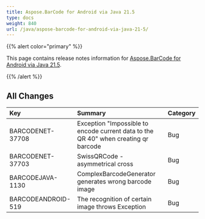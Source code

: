```yaml
---
title: Aspose.BarCode for Android via Java 21.5
type: docs
weight: 840
url: /java/aspose-barcode-for-android-via-java-21-5/
---
```


{{% alert color="primary" %}} 

This page contains release notes information for [Aspose.BarCode for Android via Java 21.5](https://downloads.aspose.com/barcode/androidjava/new-releases/aspose.barcode-for-android-via-java-21.5/).

{{% /alert %}} 
## **All Changes**

|**Key**|**Summary**|**Category**|
| :- | :- | :- |
|BARCODENET-37708|Exception "Impossible to encode current data to the QR 40" when creating qr barcode|Bug|
|BARCODENET-37703|SwissQRCode - asymmetrical cross|Bug|
|BARCODEJAVA-1130|ComplexBarcodeGenerator generates wrong barcode image|Bug|
|BARCODEANDROID-519|The recognition of certain image throws Exception|Bug|